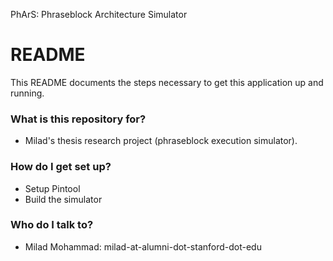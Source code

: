 PhArS: Phraseblock Architecture Simulator

# README #

This README documents the steps necessary to get this application up and running.

### What is this repository for? ###

* Milad's thesis research project (phraseblock execution simulator).

### How do I get set up? ###

* Setup Pintool
* Build the simulator

### Who do I talk to? ###

* Milad Mohammad: milad-at-alumni-dot-stanford-dot-edu